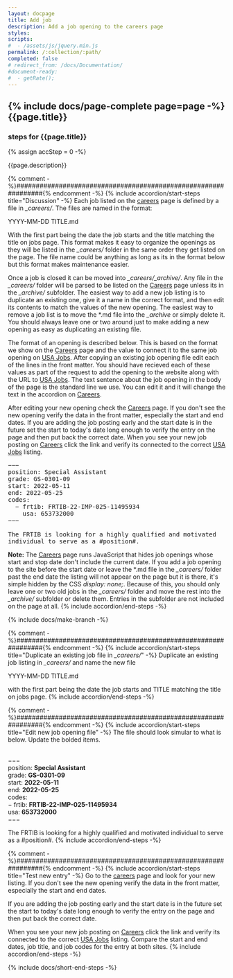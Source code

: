 ```yaml
---
layout: docpage
title: Add job
description: Add a job opening to the careers page
styles:
scripts:
#  - /assets/js/jquery.min.js
permalink: /:collection/:path/
completed: false
# redirect_from: /docs/Documentation/
#document-ready:
#  - getRate();
---
```


## {% include docs/page-complete page=page -%}{{page.title}}

<h3 class="usa-sr-only">steps for {{page.title}}</h3>
{% assign accStep = 0 -%}

{{page.description}}

{% comment -%}###############################################################{% endcomment -%}
{% include accordion/start-steps title="Discussion" -%}
Each job listed on the [careers]({{site.baseurl}}/careers) page is defined by a file in *_careers/*.  The files are named in the format:

YYYY-MM-DD TITLE.md

With the first part being the date the job starts and the title matching the title on jobs page. This format makes it easy to organize the openings as they will be listed in the *_careers/* folder in the same order they get listed on the page.  The file name could be anything as long as its in the format below but this format makes maintenance easier.

Once a job is closed it can be moved into *_careers/_archive/*.  Any file in the *_careers/* folder will be parsed to be listed on the [Careers]({{site.baseurl}}/careers) page unless its in the *_archive/* subfolder.  The easiest way to add a new job listing is to duplicate an existing one, give it a name in the correct format, and then edit its contents to match the values of the new opening.  The easiest way to remove a job list is to move the \*.md file into the *_archive* or simply delete it. You should always leave one or two around just to make adding a new opening as easy as duplicating an existing file.

The format of an opening is described below.  This is based on the format we show on the [Careers]({{site.baseurl}}/careers) page and the value to connect it to the same job opening on [USA Jobs](https://www.usajobs.gov/).  After copying an existing job opening file edit each of the lines in the front matter.  You should have recieved each of these values as part of the request to add the opening to the website along with the URL to [USA Jobs](https://www.usajobs.gov/).  The text sentence about the job opening in the body of the page is the standard line we use.  You can edit it and it will change the text in the accordion on [Careers]({{site.baseurl}}/careers).

After editing your new opening check the [Careers]({{site.baseurl}}/careers) page.  If you don't see the new opening verify the data in the front matter, especially the start and end dates.  If you are adding the job posting early and the start date is in the future set the start to today's date long enough to verify the entry on the page and then put back the correct date.  When you see your new job posting on [Careers]({{site.baseurl}}/careers) click the link and verify its connected to the correct [USA Jobs](https://www.usajobs.gov/) listing.

<pre>
&#8722;&#8722;&#8722;
position: Special Assistant
grade: GS-0301-09
start: 2022-05-11
end: 2022-05-25
codes:
  &#8722; frtib: FRTIB-22-IMP-025-11495934
    usa: 653732000
&#8722;&#8722;&#8722;

The FRTIB is looking for a highly qualified and motivated
individual to serve as a #position#.
</pre>

**Note:** The [Careers]({{site.baseurl}}/careers) page runs JavaScript that hides job openings whose start and stop date don't include the current date.  If you add a job opening to the site before the start date or leave the \*.md file in the *_careers/* folder past the end date the listing will not appear on the page but it is there, it's simple hidden by the CSS *display: none;*.  Because of this, you should only leave one or two old jobs in the *_careers/* folder and move the rest into the *_archive/* subfolder or delete them.  Entries in the subfolder are not included on the page at all.
{% include accordion/end-steps -%}


{% include docs/make-branch -%}


{% comment -%}###############################################################{% endcomment -%}
{% include accordion/start-steps title="Duplicate an existing job file in <i>_careers/</i>" -%}
Duplicate an existing job listing in *_careers/* and name the new file

YYYY-MM-DD TITLE.md

with the first part being the date the job starts and TITLE matching the title on jobs page.
{% include accordion/end-steps -%}


{% comment -%}###############################################################{% endcomment -%}
{% include accordion/start-steps title="Edit new job opening file" -%}
The file should look simular to what is below.  Update the bolded items.

<br>&#8722;&#8722;&#8722;
<br>position: **Special Assistant**
<br>grade: **GS-0301-09**
<br>start: **2022-05-11**
<br>end: **2022-05-25**
<br>codes:
<br>  &#8722; frtib: **FRTIB-22-IMP-025-11495934**
<br>    usa: **653732000**
<br>&#8722;&#8722;&#8722;

The FRTIB is looking for a highly qualified and motivated individual to serve as a #position#.
{% include accordion/end-steps -%}


{% comment -%}###############################################################{% endcomment -%}
{% include accordion/start-steps title="Test new entry" -%}
Go to the [careers]({{site.baseurl}}/careers) page and look for your new listing. If you don't see the new opening verify the data in the front matter, especially the start and end dates.

If you are adding the job posting early and the start date is in the future set the start to today's date long enough to verify the entry on the page and then put back the correct date.

When you see your new job posting on [Careers]({{site.baseurl}}/careers) click the link and verify its connected to the correct [USA Jobs](https://www.usajobs.gov/) listing. Compare the start and end dates, job title, and job codes for the entry at both sites.
{% include accordion/end-steps -%}

{% include docs/short-end-steps -%}
